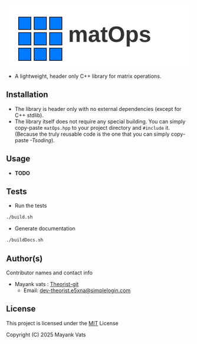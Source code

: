 
![alt text](./assets/svgviewer-output.svg)

* A lightweight, header only C++ library for matrix operations.

## Installation

* The library is header only with no external dependencies (except for C++ stdlib).
* The library itself does not require any special building. You can simply copy-paste ```matOps.hpp``` to your project directory and ```#include``` it.
(Because the truly reusable code is the one that you can simply copy-paste *-Tsoding*).

## Usage

* __TODO__

## Tests

* Run the tests

```bash
./build.sh
```

* Generate documentation

```bash
./buildDocs.sh
```

## Author(s)

Contributor names and contact info

* Mayank vats : [Theorist-git](https://github.com/Theorist-Git)
  * Email: <dev-theorist.e5xna@simplelogin.com>

## License

This project is licensed under the [MIT](https://choosealicense.com/licenses/mit/#) License

Copyright (C) 2025 Mayank Vats
